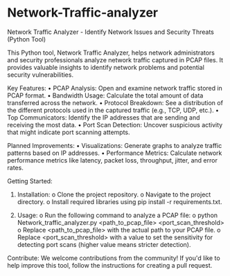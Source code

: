 # Network-Traffic-analyzer
Network Traffic Analyzer - Identify Network Issues and Security Threats (Python Tool)

This Python tool, Network Traffic Analyzer, helps network administrators and security professionals analyze network traffic captured in PCAP files. It provides valuable insights to identify network problems and potential security vulnerabilities.

Key Features:
  •	PCAP Analysis: Open and examine network traffic stored in PCAP format.
  •	Bandwidth Usage: Calculate the total amount of data transferred across the network.
  •	Protocol Breakdown: See a distribution of the different protocols used in the captured traffic (e.g., TCP, UDP, etc.).
  •	Top Communicators: Identify the IP addresses that are sending and receiving the most data.
  •	Port Scan Detection: Uncover suspicious activity that might indicate port scanning attempts.
  
Planned Improvements:
  •	Visualizations: Generate graphs to analyze traffic patterns based on IP addresses.
  •	Performance Metrics: Calculate network performance metrics like latency, packet loss, throughput, jitter, and error rates.
  
Getting Started:

  1.	Installation:
    o	Clone the project repository.
    o	Navigate to the project directory.
    o	Install required libraries using pip install -r requirements.txt.

  2.	Usage:
    o	Run the following command to analyze a PCAP file: 
    o	python Network_traffic_analyzer.py <path_to_pcap_file> <port_scan_threshold>
      o	Replace <path_to_pcap_file> with the actual path to your PCAP file.
      o	Replace <port_scan_threshold> with a value to set the sensitivity for detecting port scans (higher value means stricter detection).

Contribute:
We welcome contributions from the community! If you'd like to help improve this tool, follow the instructions for creating a pull request.

